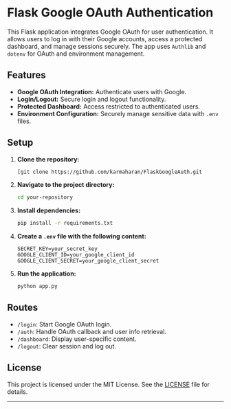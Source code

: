 # Flask Google OAuth Authentication

This Flask application integrates Google OAuth for user authentication. It allows users to log in with their Google accounts, access a protected dashboard, and manage sessions securely. The app uses `Authlib` and `dotenv` for OAuth and environment management.

## Features

- **Google OAuth Integration:** Authenticate users with Google.
- **Login/Logout:** Secure login and logout functionality.
- **Protected Dashboard:** Access restricted to authenticated users.
- **Environment Configuration:** Securely manage sensitive data with `.env` files.

## Setup

1. **Clone the repository:**

   ```bash
   [git clone https://github.com/karmaharan/FlaskGoogleAuth.git
   ```

2. **Navigate to the project directory:**

   ```bash
   cd your-repository
   ```

3. **Install dependencies:**

   ```bash
   pip install -r requirements.txt
   ```

4. **Create a `.env` file with the following content:**

   ```env
   SECRET_KEY=your_secret_key
   GOOGLE_CLIENT_ID=your_google_client_id
   GOOGLE_CLIENT_SECRET=your_google_client_secret
   ```

5. **Run the application:**

   ```bash
   python app.py
   ```

## Routes

- `/login`: Start Google OAuth login.
- `/auth`: Handle OAuth callback and user info retrieval.
- `/dashboard`: Display user-specific content.
- `/logout`: Clear session and log out.

## License

This project is licensed under the MIT License. See the [LICENSE](LICENSE) file for details.

---

